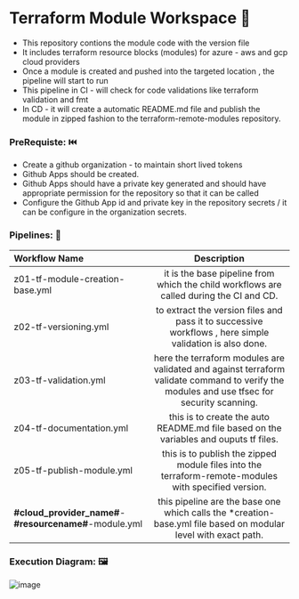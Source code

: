 # Terraform Module Workspace 🏬

- This repository contions the module code with the version file 
- It includes terraform resource blocks (modules) for azure - aws and gcp cloud providers
- Once a module is created and pushed into the targeted location , the pipeline will start to run
- This pipeline in CI - will check for code validations like terraform validation and fmt
- In CD - it will create a automatic README.md file and publish the module in zipped fashion to the terraform-remote-modules repository.

### PreRequiste: ⏮️
- Create a github organization - to maintain short lived tokens
- Github Apps should be created.
- Github Apps should have a private key generated and should have appropriate permission for the repository so that it can be called
- Configure the Github App id and private key in the repository secrets / it can be configure in the organization secrets.

### Pipelines: 🔰
| Workflow Name          | Description |
| :---------------- | :------: 
| z01-tf-module-creation-base.yml       |   it is the base pipeline from which the child workflows are called during the CI and CD.   | 
| z02-tf-versioning.yml                 |   to extract the version files and pass it to successive workflows , here simple validation is also done.   | 
| z03-tf-validation.yml                 |   here the terraform modules are validated and against terraform validate command to verify the modules and use tfsec for security scanning.  | 
| z04-tf-documentation.yml       |   this is to create the auto README.md file based on the variables and ouputs tf files.  | 
| z05-tf-publish-module.yml      |   this is to publish the zipped module files into the terraform-remote-modules with specified version.   | 
| __#cloud_provider_name#__-__#resourcename#__-module.yml     |   this pipeline are the base one which calls the *creation-base.yml file based on modular level with exact path.  | 

### Execution Diagram: 🖼️

![image](https://github.com/terraform-modules-dwy/terraform-module-workspace/assets/156210181/81ef1678-0eab-4eb3-8744-61852c738462)


